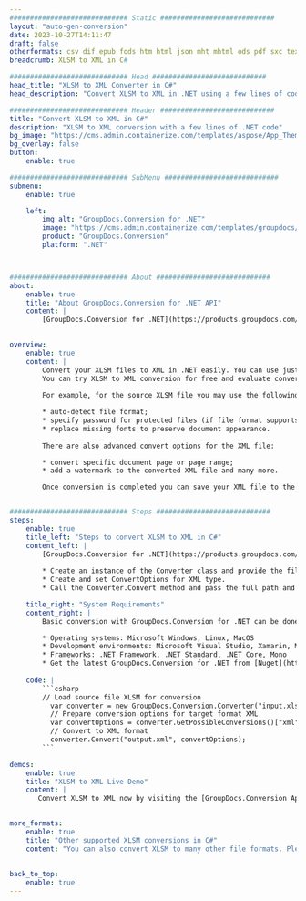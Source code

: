 ```yaml
---
############################# Static ############################
layout: "auto-gen-conversion"
date: 2023-10-27T14:11:47
draft: false
otherformats: csv dif epub fods htm html json mht mhtml ods pdf sxc tex tsv xlam xls xlsb xlsm xlsx xlt xltm xltx xml xps
breadcrumb: XLSM to XML in C#

############################# Head ############################
head_title: "XLSM to XML Converter in C#"
head_description: "Convert XLSM to XML in .NET using a few lines of code. Use the GroupDocs Document Conversion API to convert over 160 file formats."

############################# Header ############################
title: "Convert XLSM to XML in C#"
description: "XLSM to XML conversion with a few lines of .NET code"
bg_image: "https://cms.admin.containerize.com/templates/aspose/App_Themes/V3/images/bg/header1.png"
bg_overlay: false
button:
    enable: true

############################# SubMenu ############################
submenu:
    enable: true

    left:
        img_alt: "GroupDocs.Conversion for .NET"
        image: "https://cms.admin.containerize.com/templates/groupdocs/images/product-logos/90x90-noborder/groupdocs-conversion-net.png"
        product: "GroupDocs.Conversion"
        platform: ".NET"



############################# About ############################
about:
    enable: true
    title: "About GroupDocs.Conversion for .NET API"
    content: |
        [GroupDocs.Conversion for .NET](https://products.groupdocs.com/conversion/net/) can be used to convert Microsoft Word, Excel, PowerPoint, PDF, Visio and other formats. GroupDocs.Conversion is a standalone API that is suitable for back-end and internal systems where high performance is required. It does not depend on any software such as Microsoft or Open Office.
    

overview:
    enable: true
    content: |
        Convert your XLSM files to XML in .NET easily. You can use just a couple of C# code lines in any platform of your choice like - Windows, Linux, macOS.
        You can try XLSM to XML conversion for free and evaluate conversion results quality.  Along with simple file conversion scenarios you can try more advanced options for loading source XLSM file and for saving output XML result. 
        
        For example, for the source XLSM file you may use the following load options:

        * auto-detect file format;
        * specify password for protected files (if file format supports it);
        * replace missing fonts to preserve document appearance.
        
        There are also advanced convert options for the XML file:

        * convert specific document page or page range;
        * add a watermark to the converted XML file and many more.

        Once conversion is completed you can save your XML file to the local file path or any third-party storage like FTP, Amazon S3, Google Drive, Dropbox etc. Please note - to convert XLSM to XML there is no need for any additional software installed - like MS Office, Open Office, Adobe Acrobat Reader etc.


############################# Steps ############################
steps:
    enable: true
    title_left: "Steps to convert XLSM to XML in C#"
    content_left: |
        [GroupDocs.Conversion for .NET](https://products.groupdocs.com/conversion/net/) makes it easy for developers to convert a XLSM file to XML with a few lines of code.
        
        * Create an instance of the Converter class and provide the file XLSM with the full path
        * Create and set ConvertOptions for XML type.
        * Call the Converter.Convert method and pass the full path and format (XML) as a parameter

    title_right: "System Requirements"
    content_right: |
        Basic conversion with GroupDocs.Conversion for .NET can be done in just a few simple steps. Our APIs are supported on all major platforms and operating systems. Before executing the code below, make sure you have the following prerequisites installed on your system.

        * Operating systems: Microsoft Windows, Linux, MacOS
        * Development environments: Microsoft Visual Studio, Xamarin, MonoDevelop
        * Frameworks: .NET Framework, .NET Standard, .NET Core, Mono
        * Get the latest GroupDocs.Conversion for .NET from [Nuget](https://www.nuget.org/packages/groupdocs.conversion)
         
    code: |
        ```csharp    
        // Load source file XLSM for conversion
          var converter = new GroupDocs.Conversion.Converter("input.xlsm");
          // Prepare conversion options for target format XML
          var convertOptions = converter.GetPossibleConversions()["xml"].ConvertOptions;
          // Convert to XML format
          converter.Convert("output.xml", convertOptions);
        ```

demos:
    enable: true
    title: "XLSM to XML Live Demo"
    content: |
       Convert XLSM to XML now by visiting the [GroupDocs.Conversion App](https://products.groupdocs.app/conversion/family) website. Online demo has the following advantages
          

more_formats:
    enable: true
    title: "Other supported XLSM conversions in C#"
    content: "You can also convert XLSM to many other file formats. Please see the list below."
       
       
back_to_top:
    enable: true
---
```

